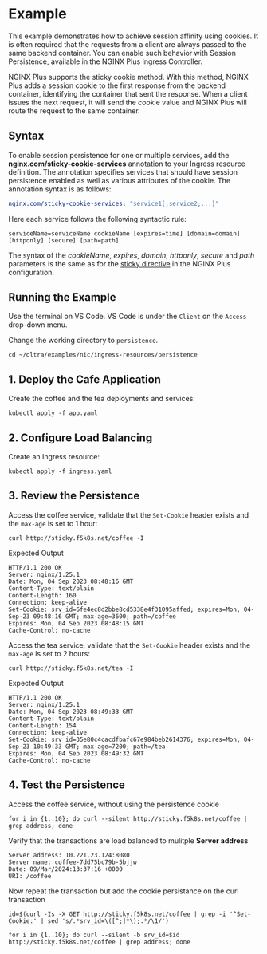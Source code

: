 # Example

This example demonstrates how to achieve session affinity using cookies.
It is often required that the requests from a client are always passed to the same backend container. You can enable such behavior with Session Persistence, available in the NGINX Plus Ingress Controller.

NGINX Plus supports the sticky cookie method. With this method, NGINX Plus adds a session cookie to the first response from the backend container, identifying the container that sent the response. When a client issues the next request, it will send the cookie value and NGINX Plus will route the request to the same container.

## Syntax

To enable session persistence for one or multiple services, add the **nginx.com/sticky-cookie-services** annotation to your Ingress resource definition. The annotation specifies services that should have session persistence enabled as well as various attributes of the cookie. The annotation syntax is as follows:

```yaml
nginx.com/sticky-cookie-services: "service1[;service2;...]"
```

Here each service follows the following syntactic rule:

```text
serviceName=serviceName cookieName [expires=time] [domain=domain] [httponly] [secure] [path=path]
```

The syntax of the *cookieName*, *expires*, *domain*, *httponly*, *secure* and *path* parameters is the same as for the
[sticky directive](https://nginx.org/en/docs/http/ngx_http_upstream_module.html#sticky) in the NGINX Plus configuration.


## Running the Example

Use the terminal on VS Code. VS Code is under the `Client` on the `Access` drop-down menu. 

Change the working directory to `persistence`.
```
cd ~/oltra/examples/nic/ingress-resources/persistence
```

## 1. Deploy the Cafe Application

Create the coffee and the tea deployments and services:
```
kubectl apply -f app.yaml
```

## 2. Configure Load Balancing

Create an Ingress resource:
```
kubectl apply -f ingress.yaml
```

## 3. Review the Persistence

Access the coffee service, validate that the `Set-Cookie` header exists and the `max-age` is set to 1 hour:
```
curl http://sticky.f5k8s.net/coffee -I
```

Expected Output
```
HTTP/1.1 200 OK
Server: nginx/1.25.1
Date: Mon, 04 Sep 2023 08:48:16 GMT
Content-Type: text/plain
Content-Length: 160
Connection: keep-alive
Set-Cookie: srv_id=6fe4ec8d2bbe8cd5338e4f31095affed; expires=Mon, 04-Sep-23 09:48:16 GMT; max-age=3600; path=/coffee
Expires: Mon, 04 Sep 2023 08:48:15 GMT
Cache-Control: no-cache
```

Access the tea service, validate that the `Set-Cookie` header exists and the `max-age` is set to 2 hours:
```
curl http://sticky.f5k8s.net/tea -I
```

 Expected Output
```
HTTP/1.1 200 OK
Server: nginx/1.25.1
Date: Mon, 04 Sep 2023 08:49:33 GMT
Content-Type: text/plain
Content-Length: 154
Connection: keep-alive
Set-Cookie: srv_id=35e80c4cacdfbafc67e984beb2614376; expires=Mon, 04-Sep-23 10:49:33 GMT; max-age=7200; path=/tea
Expires: Mon, 04 Sep 2023 08:49:32 GMT
Cache-Control: no-cache
```


## 4. Test the Persistence

Access the coffee service, without using the persistence cookie
```
for i in {1..10}; do curl --silent http://sticky.f5k8s.net/coffee | grep address; done
```

Verify that the transactions are load balanced to mulitple **Server address**
```
Server address: 10.221.23.124:8080
Server name: coffee-7dd75bc79b-5bjjw
Date: 09/Mar/2024:13:37:16 +0000
URI: /coffee
```

Now repeat the transaction but add the cookie persistance on the curl transaction

```
id=$(curl -Is -X GET http://sticky.f5k8s.net/coffee | grep -i '^Set-Cookie:' | sed 's/.*srv_id=\([^;]*\);.*/\1/')

for i in {1..10}; do curl --silent -b srv_id=$id  http://sticky.f5k8s.net/coffee | grep address; done

```

